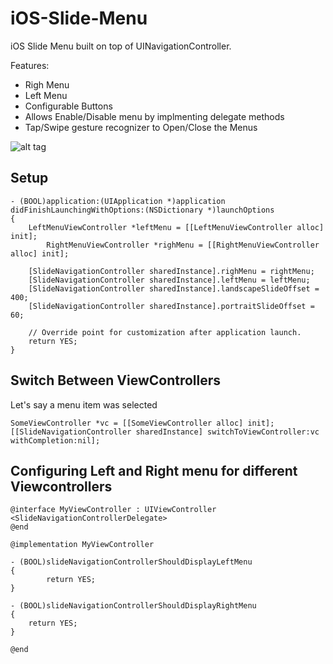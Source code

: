 iOS-Slide-Menu
==============

iOS Slide Menu built on top of UINavigationController.

Features: 
- Righ Menu
- Left Menu
- Configurable Buttons
- Allows Enable/Disable menu by implmenting delegate methods
- Tap/Swipe gesture recognizer to Open/Close the Menus

![alt tag](https://raw.github.com/aryaxt/iOS-Slide-Menu/master/screenshot.png)

Setup
---------
```
- (BOOL)application:(UIApplication *)application didFinishLaunchingWithOptions:(NSDictionary *)launchOptions
{
	LeftMenuViewController *leftMenu = [[LeftMenuViewController alloc] init];
        RightMenuViewController *righMenu = [[RightMenuViewController alloc] init];
	
	[SlideNavigationController sharedInstance].righMenu = rightMenu;
	[SlideNavigationController sharedInstance].leftMenu = leftMenu;
	[SlideNavigationController sharedInstance].landscapeSlideOffset = 400;
	[SlideNavigationController sharedInstance].portraitSlideOffset = 60;
	
    // Override point for customization after application launch.
    return YES;
}
```
Switch Between ViewControllers
----------
Let's say a menu item was selected
```
SomeViewController *vc = [[SomeViewController alloc] init];
[[SlideNavigationController sharedInstance] switchToViewController:vc withCompletion:nil];
```
Configuring Left and Right menu for different Viewcontrollers
---------
```
@interface MyViewController : UIViewController <SlideNavigationControllerDelegate>
@end
```
```
@implementation MyViewController

- (BOOL)slideNavigationControllerShouldDisplayLeftMenu
{
        return YES;
}

- (BOOL)slideNavigationControllerShouldDisplayRightMenu
{
	return YES;
}

@end
```

